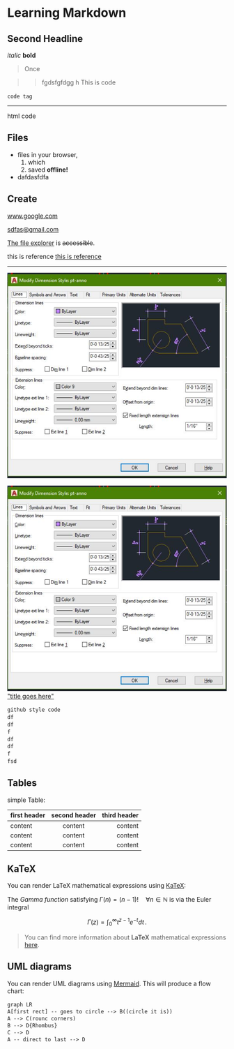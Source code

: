 # Learning Markdown

## Second Headline

*italic*
**bold**

> Once

>> fgdsfgfdgg h This is code

`code tag`

---

<span class="special">html code</span>

## Files

+ files in your browser,
  1. which
  2. saved **offline!**
+ dafdasfdfa

## Create

www.google.com

sdfas@gmail.com

[The file explorer](www.google.com) is ~~accessible~~.

this is reference [this is reference][officialSite]

[officialSite]: www.perception.com.np

---

![alternative text](cad_dim_1.JPG)

[![link image](cad_dim_1.JPG) "title goes here"](www.google.com)

``` C++
github style code
df
df
f
df
df
f
fsd
```

## Tables

simple Table:

|first header | second header | third header|
|:------|:-----:|----:|
|content|content|content|
|content|content|content|
|content|content|content|

## KaTeX

You can render LaTeX mathematical expressions using [KaTeX](https://khan.github.io/KaTeX/):

The *Gamma function* satisfying $\Gamma(n) = (n-1)!\quad\forall n\in\mathbb N$ is via the Euler integral

$$
\Gamma(z) = \int_0^\infty t^{z-1}e^{-t}dt\,.
$$

> You can find more information about **LaTeX** mathematical expressions [here](http://meta.math.stackexchange.com/questions/5020/mathjax-basic-tutorial-and-quick-reference).

## UML diagrams

You can render UML diagrams using [Mermaid](https://mermaidjs.github.io/). This will produce a flow chart:

```mermaid
graph LR
A[first rect] -- goes to circle --> B((circle it is))
A --> C(rounc corners)
B --> D{Rhombus}
C --> D
A -- direct to last --> D
```
